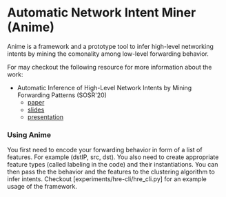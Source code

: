 # Automatic Network Intent Miner (Anime)

Anime is a framework and a prototype tool to infer high-level networking intents by mining the comonality among low-level forwarding behavior.

For may checkout the following resource for more information about the work:
- Automatic Inference of High-Level Network Intents by Mining Forwarding Patterns (SOSR'20)
    - [paper](http://kheradmand.web.illinois.edu/papers/anime-sosr20.pdf)
    - [slides](http://kheradmand.web.illinois.edu/slides/Anime_SOSR20_final.pdf)
    - [presentation](https://www.youtube.com/watch?v=slDamPr_l8E&feature=youtu.be)


### Using Anime

You first need to encode your forwarding behavior in form of a list of features. For example (dstIP, src, dst). You also need to create appropriate feature types (called labeling in the code) and their instantiations. You can then pass the the behavior and the features to the clustering algorithm to infer intents. Checkout [experiments/hre-cli/hre_cli.py] for an example usage of the framework.
